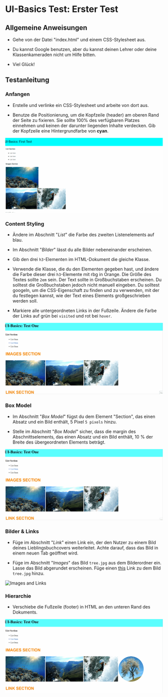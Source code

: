 # UI-Basics Test: Erster Test

## Allgemeine Anweisungen

- Gehe von der Datei "index.html" und einem CSS-Stylesheet aus.

- Du kannst Google benutzen, aber du kannst deinen Lehrer oder deine Klassenkameraden nicht um Hilfe bitten.

- Viel Glück!

## Testanleitung

### Anfangen

- Erstelle und verlinke ein CSS-Stylesheet und arbeite von dort aus.

- Benutze die Positionierung, um die Kopfzeile (header) am oberen Rand der Seite zu fixieren. Sie sollte 100% des verfügbaren Platzes einnehmen und keinen der darunter liegenden Inhalte verdecken. Gib der Kopfzeile eine Hintergrundfarbe von **cyan**.

![Starting Up](./mockups/startingUp.gif)

### Content Styling

- Ändere im Abschnitt "_List_" die Farbe des zweiten Listenelements auf blau.

- Im Abschnitt "_Bilder_" lässt du alle Bilder nebeneinander erscheinen.

- Gib den drei `h3`-Elementen im HTML-Dokument die gleiche Klasse.

- Verwende die Klasse, die du den Elementen gegeben hast, und ändere die Farbe dieser drei `h3`-Elemente mit rbg in Orange. Die Größe des Textes sollte `2em` sein. Der Text sollte in Großbuchstaben erscheinen. Du solltest die Großbuchstaben jedoch nicht manuell eingeben. Du solltest googeln, um die CSS-Eigenschaft zu finden und zu verwenden, mit der du festlegen kannst, wie der Text eines Elements großgeschrieben werden soll.

- Markiere alle untergeordneten Links in der Fußzeile. Ändere die Farbe der Links auf grün bei `visited` und rot bei `hover`.

![Content Styling](./mockups/contentStyling.gif)

### Box Model

- Im Abschnitt "_Box Model_" fügst du dem Element "Section", das einen Absatz und ein Bild enthält, 5 Pixel `5 pixels` hinzu.

- Stelle im Abschnitt "_Box Model_" sicher, dass die margin des Abschnittselements, das einen Absatz und ein Bild enthält, 10 % der Breite des übergeordneten Elements beträgt.

![Box Model](./mockups/boxModel.gif)

### Bilder & Links

- Füge im Abschnitt "_Link_" einen Link ein, der den Nutzer zu einem Bild deines Lieblingsbuchcovers weiterleitet. Achte darauf, dass das Bild in einem neuen Tab geöffnet wird.

- Füge im Abschnitt "_Images_" das Bild `tree.jpg` aus dem Bilderordner ein. Lasse das Bild abgerundet erscheinen. Füge einen [this](https://caseytrees.org/tree-species/) Link zu dem Bild `tree.jpg` hinzu.

![Images and Links](./mockups/imagesLinks.gif)

### Hierarchie

- Verschiebe die Fußzeile (footer) in HTML an den unteren Rand des Dokuments.

![Hierarchy](./mockups/hiearchy.gif)
